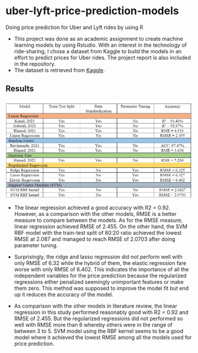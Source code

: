 # uber-lyft-price-prediction-models
Doing price prediction for Uber and Lyft rides by using R

- This project was done as an academic assignment to create machine learning models by using Rstudio. With an interest in the technology of ride-sharing, I chose a dataset from Kaggle to build the models in an effort to predict prices for Uber rides. The project report is also included in the repository.
- The dataset is retrieved from [Kaggle](https://www.kaggle.com/ravi72munde/uber-lyft-cab-prices).

## Results
![](https://github.com/weiaun96/uber-lyft-price-prediction-models/blob/main/Images/Results.JPG)
- The linear regression achieved a good accuracy with R2 = 0.92. However, as a comparison with the other models, RMSE is a better measure to compare between the models. As for the RMSE measure, linear regression achieved RMSE of 2.455. On the other hand, the SVM RBF model with the train-test split of 80:20 ratio achieved the lowest RMSE at 2.087 and managed to reach RMSE of 2.0703 after doing parameter tuning.

- Surprisingly, the ridge and lasso regression did not perform well with only RMSE of 6.32 while the hybrid of them, the elastic regression fare worse with only RMSE of 6.402. This indicates the importance of all the independent variables for the price prediction because the regularized regressions either penalized seemingly unimportant features or make them zero. This method was supposed to improve the model fit but end up it reduces the accuracy of the model.

- As comparison with the other models in literature review, the linear regression in this study performed reasonably good with R2 = 0.92 and RMSE of 2.455. But the regularized regressions did not performed so well with RMSE more than 6 whereby others were in the range of between 3 to 5. SVM model using the RBF kernel seems to be a good model where it achieved the lowest RMSE among all the models used for price prediction.
